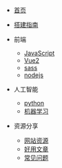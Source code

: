 <!-- 侧边导航栏配置页面 -->

* [首页](README)
* [搭建指南](guide)

* 前端
    * [JavaScript](FrontEnd/javascript.md)
    * [Vue2](FrontEnd/Vue.md)
    * [sass](FrontEnd/sass.md)
    * [nodejs](FrontEnd/nodejs.md)

* 人工智能
    * [python](MachineLearning/python.md)
    * [机器学习](MachineLearning/ML.md)

* 资源分享
    * [网站资源](SourceShare/website.md)
    * [好用文章](SourceShare/article.md)
    * [常见问题](SourceShare/problems.md)